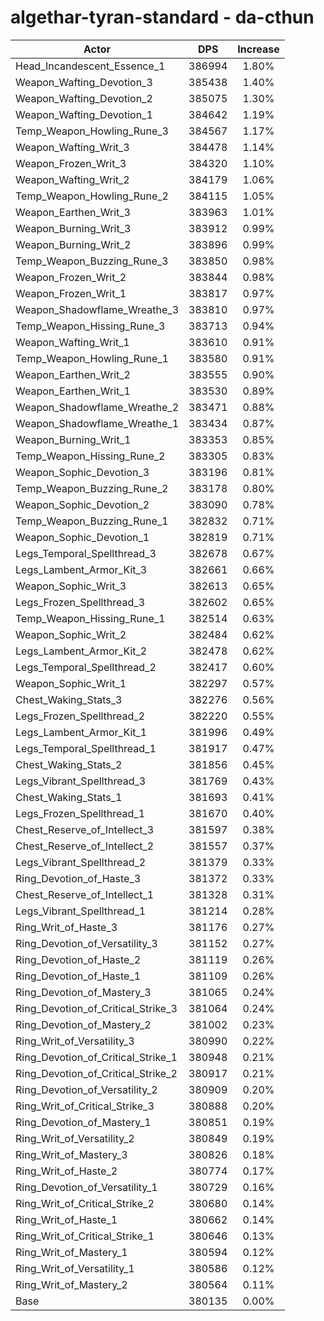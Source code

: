 # algethar-tyran-standard - da-cthun
| Actor | DPS | Increase |
|---|:---:|:---:|
|Head_Incandescent_Essence_1|386994|1.80%|
|Weapon_Wafting_Devotion_3|385438|1.40%|
|Weapon_Wafting_Devotion_2|385075|1.30%|
|Weapon_Wafting_Devotion_1|384642|1.19%|
|Temp_Weapon_Howling_Rune_3|384567|1.17%|
|Weapon_Wafting_Writ_3|384478|1.14%|
|Weapon_Frozen_Writ_3|384320|1.10%|
|Weapon_Wafting_Writ_2|384179|1.06%|
|Temp_Weapon_Howling_Rune_2|384115|1.05%|
|Weapon_Earthen_Writ_3|383963|1.01%|
|Weapon_Burning_Writ_3|383912|0.99%|
|Weapon_Burning_Writ_2|383896|0.99%|
|Temp_Weapon_Buzzing_Rune_3|383850|0.98%|
|Weapon_Frozen_Writ_2|383844|0.98%|
|Weapon_Frozen_Writ_1|383817|0.97%|
|Weapon_Shadowflame_Wreathe_3|383810|0.97%|
|Temp_Weapon_Hissing_Rune_3|383713|0.94%|
|Weapon_Wafting_Writ_1|383610|0.91%|
|Temp_Weapon_Howling_Rune_1|383580|0.91%|
|Weapon_Earthen_Writ_2|383555|0.90%|
|Weapon_Earthen_Writ_1|383530|0.89%|
|Weapon_Shadowflame_Wreathe_2|383471|0.88%|
|Weapon_Shadowflame_Wreathe_1|383434|0.87%|
|Weapon_Burning_Writ_1|383353|0.85%|
|Temp_Weapon_Hissing_Rune_2|383305|0.83%|
|Weapon_Sophic_Devotion_3|383196|0.81%|
|Temp_Weapon_Buzzing_Rune_2|383178|0.80%|
|Weapon_Sophic_Devotion_2|383090|0.78%|
|Temp_Weapon_Buzzing_Rune_1|382832|0.71%|
|Weapon_Sophic_Devotion_1|382819|0.71%|
|Legs_Temporal_Spellthread_3|382678|0.67%|
|Legs_Lambent_Armor_Kit_3|382661|0.66%|
|Weapon_Sophic_Writ_3|382613|0.65%|
|Legs_Frozen_Spellthread_3|382602|0.65%|
|Temp_Weapon_Hissing_Rune_1|382514|0.63%|
|Weapon_Sophic_Writ_2|382484|0.62%|
|Legs_Lambent_Armor_Kit_2|382478|0.62%|
|Legs_Temporal_Spellthread_2|382417|0.60%|
|Weapon_Sophic_Writ_1|382297|0.57%|
|Chest_Waking_Stats_3|382276|0.56%|
|Legs_Frozen_Spellthread_2|382220|0.55%|
|Legs_Lambent_Armor_Kit_1|381996|0.49%|
|Legs_Temporal_Spellthread_1|381917|0.47%|
|Chest_Waking_Stats_2|381856|0.45%|
|Legs_Vibrant_Spellthread_3|381769|0.43%|
|Chest_Waking_Stats_1|381693|0.41%|
|Legs_Frozen_Spellthread_1|381670|0.40%|
|Chest_Reserve_of_Intellect_3|381597|0.38%|
|Chest_Reserve_of_Intellect_2|381557|0.37%|
|Legs_Vibrant_Spellthread_2|381379|0.33%|
|Ring_Devotion_of_Haste_3|381372|0.33%|
|Chest_Reserve_of_Intellect_1|381328|0.31%|
|Legs_Vibrant_Spellthread_1|381214|0.28%|
|Ring_Writ_of_Haste_3|381176|0.27%|
|Ring_Devotion_of_Versatility_3|381152|0.27%|
|Ring_Devotion_of_Haste_2|381119|0.26%|
|Ring_Devotion_of_Haste_1|381109|0.26%|
|Ring_Devotion_of_Mastery_3|381065|0.24%|
|Ring_Devotion_of_Critical_Strike_3|381064|0.24%|
|Ring_Devotion_of_Mastery_2|381002|0.23%|
|Ring_Writ_of_Versatility_3|380990|0.22%|
|Ring_Devotion_of_Critical_Strike_1|380948|0.21%|
|Ring_Devotion_of_Critical_Strike_2|380917|0.21%|
|Ring_Devotion_of_Versatility_2|380909|0.20%|
|Ring_Writ_of_Critical_Strike_3|380888|0.20%|
|Ring_Devotion_of_Mastery_1|380851|0.19%|
|Ring_Writ_of_Versatility_2|380849|0.19%|
|Ring_Writ_of_Mastery_3|380826|0.18%|
|Ring_Writ_of_Haste_2|380774|0.17%|
|Ring_Devotion_of_Versatility_1|380729|0.16%|
|Ring_Writ_of_Critical_Strike_2|380680|0.14%|
|Ring_Writ_of_Haste_1|380662|0.14%|
|Ring_Writ_of_Critical_Strike_1|380646|0.13%|
|Ring_Writ_of_Mastery_1|380594|0.12%|
|Ring_Writ_of_Versatility_1|380586|0.12%|
|Ring_Writ_of_Mastery_2|380564|0.11%|
|Base|380135|0.00%|
